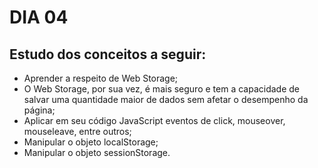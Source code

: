 # DIA 04

## Estudo dos conceitos a seguir:

   - Aprender a respeito de Web Storage;
   - O Web Storage, por sua vez, é mais seguro e tem a capacidade de salvar uma quantidade maior de dados sem afetar o desempenho da página;
   - Aplicar em seu código JavaScript eventos de click, mouseover, mouseleave, entre outros;
   - Manipular o objeto localStorage;
   - Manipular o objeto sessionStorage.